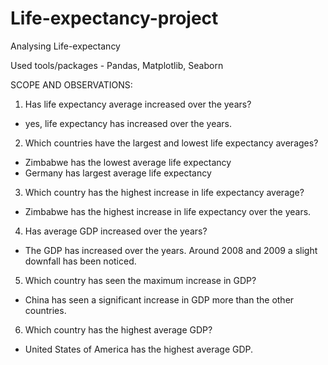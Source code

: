 # Life-expectancy-project

Analysing Life-expectancy 

Used tools/packages - Pandas, Matplotlib, Seaborn


SCOPE AND OBSERVATIONS:
1. Has life expectancy average increased over the years?
  * yes, life expectancy has increased over the years.

2. Which countries have the largest and lowest life expectancy averages?
  * Zimbabwe has the lowest average life expectancy
  * Germany has largest average life expectancy

3. Which country has the highest increase in life expectancy average?
  * Zimbabwe has the highest increase in life expectancy over the years.

4. Has average GDP increased over the years?
  * The GDP has increased over the years. Around 2008 and 2009 a slight downfall has been noticed.

5. Which country has seen the maximum increase in GDP?
  * China has seen a significant increase in GDP more than the other countries.

6. Which country has the highest average GDP?
  * United States of America has the highest average GDP.
